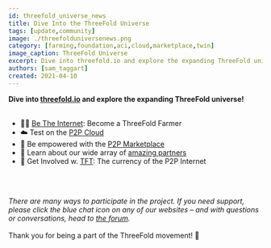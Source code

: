 ```yaml
---
id: threefold_universe_news
title: Dive Into the ThreeFold Universe
tags: [update,community]
image: ./threefolduniversenews.png
category: [farming,foundation,aci,cloud,marketplace,twin]
image_caption: ThreeFold Universe
excerpt: Dive into threefold.io and explore the expanding ThreeFold universe!
authors: [sam_taggart]
created: 2021-04-10
---
```


**Dive into [threefold.io](https://threefold.io) and explore the expanding ThreeFold universe!**
<br/>
<br/>

- 👩‍🌾 [Be The Internet](https://threefold.io/farming): Become a ThreeFold Farmer
- ☁️ Test on the [P2P Cloud](https://threefold.io/cloud)
- 🛒 Be empowered with the [P2P Marketplace](https://threefold.io/marketplace)
- 🤝 Learn about our wide array of [amazing partners](https://threefold.io/partners)
- 🔄 Get Involved w. [TFT](https://threefold.io/token): The currency of the P2P Internet
<br/>
<br/>

*There are many ways to participate in the project. If you need support, please click the blue chat icon on any of our websites – and with questions or conversations, head to [the forum](https://forum.threefold.io/).*
<br/>
<br/>
Thank you for being a part of the ThreeFold movement! 🙏
